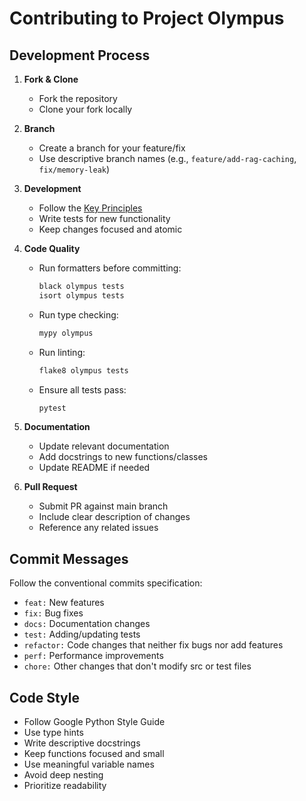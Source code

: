 # Contributing to Project Olympus

## Development Process

1. **Fork & Clone**
   - Fork the repository
   - Clone your fork locally

2. **Branch**
   - Create a branch for your feature/fix
   - Use descriptive branch names (e.g., `feature/add-rag-caching`, `fix/memory-leak`)

3. **Development**
   - Follow the [Key Principles](README.md#key-principles)
   - Write tests for new functionality
   - Keep changes focused and atomic

4. **Code Quality**
   - Run formatters before committing:

     ```bash
     black olympus tests
     isort olympus tests
     ```

   - Run type checking:

     ```bash
     mypy olympus
     ```

   - Run linting:

     ```bash
     flake8 olympus tests
     ```

   - Ensure all tests pass:

     ```bash
     pytest
     ```

5. **Documentation**
   - Update relevant documentation
   - Add docstrings to new functions/classes
   - Update README if needed

6. **Pull Request**
   - Submit PR against main branch
   - Include clear description of changes
   - Reference any related issues

## Commit Messages

Follow the conventional commits specification:

- `feat:` New features
- `fix:` Bug fixes
- `docs:` Documentation changes
- `test:` Adding/updating tests
- `refactor:` Code changes that neither fix bugs nor add features
- `perf:` Performance improvements
- `chore:` Other changes that don't modify src or test files

## Code Style

- Follow Google Python Style Guide
- Use type hints
- Write descriptive docstrings
- Keep functions focused and small
- Use meaningful variable names
- Avoid deep nesting
- Prioritize readability
